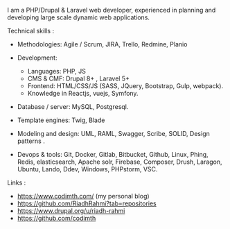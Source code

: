 I am a PHP/Drupal & Laravel web developer, experienced in planning and developing large scale dynamic web applications.

Technical skills :

  - Methodologies: Agile / Scrum, JIRA, Trello, Redmine, Planio

  - Development:
      - Languages: PHP, JS
      - CMS & CMF: Drupal 8+ , Laravel 5+
      - Frontend: HTML/CSS/JS (SASS, JQuery, Bootstrap, Gulp, webpack).
      - Knowledge in Reactjs, vuejs, Symfony.
  - Database / server: MySQL, Postgresql.
  - Template engines: Twig, Blade
  - Modeling and design: UML, RAML, Swagger, Scribe, SOLID, Design patterns .
  - Devops & tools: Git, Docker, Gitlab, Bitbucket, Github, Linux, Phing, Redis,
     elasticsearch, Apache solr, Firebase, Composer, Drush, Laragon, Ubuntu, Lando, Ddev, Windows, PHPstorm, VSC.

Links :
- https://www.codimth.com/ (my personal blog)
- https://github.com/RiadhRahmi?tab=repositories
- https://www.drupal.org/u/riadh-rahmi
- https://github.com/codimth
